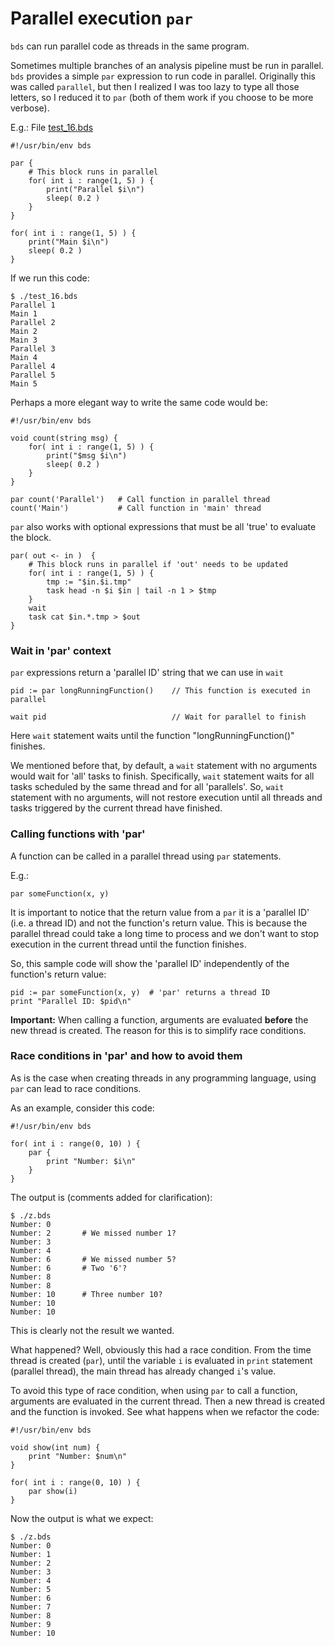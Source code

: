 # Parallel execution `par` 
`bds` can run parallel code as threads in the same program.

Sometimes multiple branches of an analysis pipeline must be run in parallel. 
`bds` provides a simple `par` expression to run code in parallel.
Originally this was called `parallel`, but then I realized I was too lazy to type all those letters, so I reduced it to `par` (both of them work if you choose to be more verbose).

E.g.: File <a href="bds/test_16.bds">test_16.bds</a>
```
#!/usr/bin/env bds

par {
    # This block runs in parallel
    for( int i : range(1, 5) ) {
        print("Parallel $i\n")
        sleep( 0.2 )
    }
}

for( int i : range(1, 5) ) {
    print("Main $i\n")
    sleep( 0.2 )
}
```

If we run this code:
```
$ ./test_16.bds
Parallel 1
Main 1
Parallel 2
Main 2
Main 3
Parallel 3
Main 4
Parallel 4
Parallel 5
Main 5
```

Perhaps a more elegant way to write the same code would be:
```
#!/usr/bin/env bds

void count(string msg) {
    for( int i : range(1, 5) ) {
        print("$msg $i\n")
        sleep( 0.2 )
    }
}

par count('Parallel')   # Call function in parallel thread
count('Main')           # Call function in 'main' thread
```

`par` also works with optional expressions that must be all 'true' to evaluate the block.
	
```
par( out <- in )  {
    # This block runs in parallel if 'out' needs to be updated
    for( int i : range(1, 5) ) {
        tmp := "$in.$i.tmp"
        task head -n $i $in | tail -n 1 > $tmp
    }
    wait
    task cat $in.*.tmp > $out
}
```

				
				
### Wait in 'par' context 
`par` expressions return a 'parallel ID' string that we can use in `wait` 
```
pid := par longRunningFunction()    // This function is executed in parallel 

wait pid                            // Wait for parallel to finish
```

Here `wait` statement waits until the function "longRunningFunction()" finishes.


We mentioned before that, by default, a `wait` statement with no arguments would wait for 'all' tasks to finish.
Specifically, `wait` statement waits for all tasks scheduled by the same thread and for all 'parallels'.
So, `wait` statement with no arguments, will not restore execution until all threads and tasks triggered by the current thread have finished.


### Calling functions  with 'par' 

A function can be called in a parallel thread using `par` statements.

E.g.:
```
par someFunction(x, y)
```
It is important to notice that the return value from a `par` it is a 'parallel ID' (i.e. a thread ID) and not the function's return value.
This is because the parallel thread could take a long time to process and we don't want to stop execution in the current thread until the function finishes.


So, this sample code will show the 'parallel ID' independently of the function's return value:
```
pid := par someFunction(x, y)  # 'par' returns a thread ID
print "Parallel ID: $pid\n"
```
				
**Important:** When calling a function, arguments are evaluated **before** the new thread is created. 
The reason for this is to simplify race conditions.

### Race conditions in 'par' and how to avoid them 
As is the case when creating threads in any programming language, using `par` can lead to race conditions.

As an example, consider this code:

```
#!/usr/bin/env bds

for( int i : range(0, 10) ) {
    par {
        print "Number: $i\n"
    }
}   
```

The output is (comments added for clarification):
```
$ ./z.bds
Number: 0
Number: 2		# We missed number 1?
Number: 3
Number: 4
Number: 6		# We missed number 5?
Number: 6		# Two '6'?
Number: 8
Number: 8
Number: 10		# Three number 10?
Number: 10
Number: 10
```

This is clearly not the result we wanted.

What happened? Well, obviously this had a race condition. 
From the time thread is created (`par`), until the variable `i` is evaluated in `print` statement (parallel thread), the main thread has already changed `i`'s value.


To avoid this type of race condition, when using `par` to call a function, arguments are evaluated in the current thread.
Then a new thread is created and the function is invoked.
See what happens when we refactor the code:
			
```
#!/usr/bin/env bds

void show(int num) {
    print "Number: $num\n"
}

for( int i : range(0, 10) ) {
    par show(i)
}   
```
			
Now the output is what we expect:
```
$ ./z.bds
Number: 0
Number: 1
Number: 2
Number: 3
Number: 4
Number: 5
Number: 6
Number: 7
Number: 8
Number: 9
Number: 10
```

